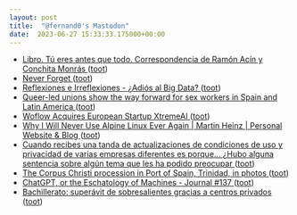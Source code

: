 ```yaml
---
layout: post
title:  "@fernand0's Mastodon"
date:  2023-06-27 15:33:33.175000+00:00
---
```

*  [Libro. Tú eres antes que todo. Correspondencia de Ramón Acín y Conchita Monrás ](https://fotografiasenmovimiento.wordpress.com/2023/06/27/libro-tu-eres-antes-que-todo-correspondencia-de-ramon-acin-y-conchita-monras) ([toot](https://mastodon.social/@fernand0/110616904543432584))
*  [Never Forget ](https://tidyfirst.substack.com/p/never-forge) ([toot](https://mastodon.social/@fernand0/110616849388770445))
*  [
         Reflexiones e Irreflexiones - ¿Adiós al Big Data?
       ](http://fernand0.blogalia.com//historias/7873) ([toot](https://mastodon.social/@fernand0/110616834057141660))
*  [Queer-led unions show the way forward for sex workers in Spain and Latin America ](https://globalvoices.org/2023/06/02/queer-led-unions-show-the-way-forward-for-sex-workers-in-spain-and-latin-america) ([toot](https://mastodon.social/@fernand0/110616620242993188))
*  [Woflow Acquires European Startup XtremeAI  ](https://martechseries.com/predictive-ai/ai-platforms-machine-learning/woflow-acquires-european-startup-xtremeai-expanding-reach-and-bolstering-ai-capabilities/) ([toot](https://mastodon.social/@fernand0/110616410821382584))
*  [Why I Will Never Use Alpine Linux Ever Again \|  Martin Heinz \|  Personal Website &amp; Blog   ](https://martinheinz.dev/blog/92?s=09) ([toot](https://mastodon.social/@fernand0/110616132998863960))
*  [Cuando recibes una tanda de actualizaciones de condiciones de uso y privacidad de varias empresas diferentes es porque... ¿Hubo alguna sentencia sobre algún tema que les ha podido preocupar ](https://mastodon.social/@fernand0/110616097569643481) ([toot](https://mastodon.social/@fernand0/110616097569643481))
*  [The Corpus Christi procession in Port of Spain, Trinidad, in photos ](https://globalvoices.org/2023/06/09/the-corpus-christi-procession-in-port-of-spain-trinidad-in-photos) ([toot](https://mastodon.social/@fernand0/110615909638363332))
*  [ChatGPT, or the Eschatology of Machines - Journal #137 ](https://www.e-flux.com/journal/137/544816/chatgpt-or-the-eschatology-of-machines) ([toot](https://mastodon.social/@fernand0/110615795342113898))
*  [Bachillerato: superávit de sobresalientes gracias a centros privados ](https://efe.com/espana/2023-06-15/bachillerato-sobresalientes-centros-privados) ([toot](https://mastodon.social/@fernand0/110615549218386340))
